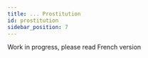 ```yaml
---
title: ... Prostitution
id: prostitution
sidebar_position: 7
---
```


Work in progress, please read French version
